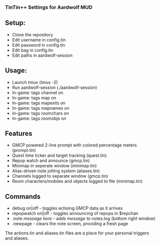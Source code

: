 ### TinTin++ Settings for Aardwolf MUD

## Setup:
* Clone the repository
* Edit username in config.tin
* Edit password in config.tin
* Edit bag in config.tin
* Edit paths in aardwolf-session

## Usage:
* Launch tmux (tmux -2)
* Run aardwolf-session (./aardwolf-session)
* In-game: tags channel on
* In-game: tags map on
* In-game: tags mapexits on 
* In-game: tags mapnames on
* In-game: tags roomchars on
* In-game: tags roomobjs on

## Features
* GMCP powered 2-line prompt with colored percentage meters (prompt.tin)
* Quest time ticker and target tracking (quest.tin)
* Repop watch and announce (gmcp.tin)
* Minimap in seperate window (minimap.tin)
* Alias-driven note jotting system (aliases.tin)
* Channels logged to separate window (gmcp.tin)
* Room characters/mobiles and objects logged to file (minimap.tin)

## Commands
* debug on|off  - toggles echoing GMCP data as it arrives
* repopwatch on|off - toggles announcing of repops in $repchan
* .note *message here* - adds *message* to notes.log (bottom right window)
* .newpage - clears the note screen, providing a fresh page


The actions.tin and aliases.tin files are a place for your personal triggers and aliases. 
